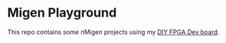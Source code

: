 # Migen Playground

This repo contains some nMigen projects using my [DIY FPGA Dev board](https://hackaday.io/project/33754-diy-fpga-dev-board).